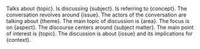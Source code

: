 Talks about {topic}.
Is discussing {subject}.
Is referring to {concept}.
The conversation revolves around {issue}.
The actors of the conversation are talking about {theme}.
The main topic of discussion is {area}.
The focus is on {aspect}.
The discourse centers around {subject matter}.
The main point of interest is {topic}.
The discussion is about {issue} and its implications for {context}.